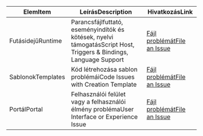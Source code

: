 | <span data-ttu-id="1efbd-101">Elem</span><span class="sxs-lookup"><span data-stu-id="1efbd-101">Item</span></span> | <span data-ttu-id="1efbd-102">Leírás</span><span class="sxs-lookup"><span data-stu-id="1efbd-102">Description</span></span> | <span data-ttu-id="1efbd-103">Hivatkozás</span><span class="sxs-lookup"><span data-stu-id="1efbd-103">Link</span></span> |
| --- | --- | --- |
| <span data-ttu-id="1efbd-104">Futásidejű</span><span class="sxs-lookup"><span data-stu-id="1efbd-104">Runtime</span></span> |<span data-ttu-id="1efbd-105">Parancsfájlfuttató, eseményindítók és kötések, nyelvi támogatás</span><span class="sxs-lookup"><span data-stu-id="1efbd-105">Script Host, Triggers & Bindings, Language Support</span></span> |[<span data-ttu-id="1efbd-106">Fájl problémát</span><span class="sxs-lookup"><span data-stu-id="1efbd-106">File an Issue</span></span>](https://github.com/Azure/azure-webjobs-sdk-script/issues) |
| <span data-ttu-id="1efbd-107">Sablonok</span><span class="sxs-lookup"><span data-stu-id="1efbd-107">Templates</span></span> |<span data-ttu-id="1efbd-108">Kód létrehozása sablon problémái</span><span class="sxs-lookup"><span data-stu-id="1efbd-108">Code Issues with Creation Template</span></span> |[<span data-ttu-id="1efbd-109">Fájl problémát</span><span class="sxs-lookup"><span data-stu-id="1efbd-109">File an Issue</span></span>](https://github.com/Azure/azure-webjobs-sdk-templates/issues) |
| <span data-ttu-id="1efbd-110">Portál</span><span class="sxs-lookup"><span data-stu-id="1efbd-110">Portal</span></span> |<span data-ttu-id="1efbd-111">Felhasználói felület vagy a felhasználói élmény probléma</span><span class="sxs-lookup"><span data-stu-id="1efbd-111">User Interface or Experience Issue</span></span> |[<span data-ttu-id="1efbd-112">Fájl problémát</span><span class="sxs-lookup"><span data-stu-id="1efbd-112">File an Issue</span></span>](https://github.com/ProjectKudu/AzureFunctionsPortal/issues) |

